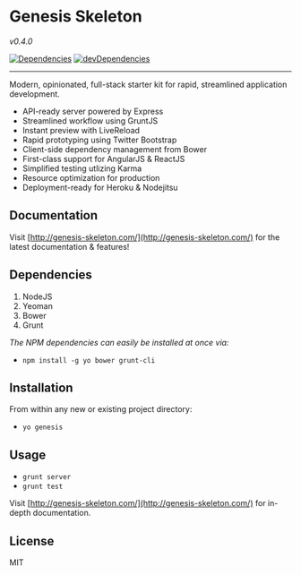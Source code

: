 # Genesis Skeleton

*v0.4.0*

[![Dependencies](https://david-dm.org/ericclemmons/genesis-skeleton.png)](https://david-dm.org/ericclemmons/genesis-skeleton)
[![devDependencies](https://david-dm.org/ericclemmons/genesis-skeleton/dev-status.png)](https://david-dm.org/ericclemmons/genesis-skeleton#info=devDependencies&view=table)

- - -

Modern, opinionated, full-stack starter kit for rapid, streamlined application development.

- API-ready server powered by Express
- Streamlined workflow using GruntJS
- Instant preview with LiveReload
- Rapid prototyping using Twitter Bootstrap
- Client-side dependency management from Bower
- First-class support for AngularJS & ReactJS
- Simplified testing utlizing Karma
- Resource optimization for production
- Deployment-ready for Heroku & Nodejitsu


## Documentation

Visit [http://genesis-skeleton.com/](http://genesis-skeleton.com/) for the
latest documentation & features!


## Dependencies

1. NodeJS
2. Yeoman
3. Bower
4. Grunt

*The NPM dependencies can easily be installed at once via:*

- `npm install -g yo bower grunt-cli`

## Installation

From within any new or existing project directory:

- `yo genesis`


## Usage

- `grunt server`
- `grunt test`

Visit [http://genesis-skeleton.com/](http://genesis-skeleton.com/) for in-depth
documentation.


## License

MIT

